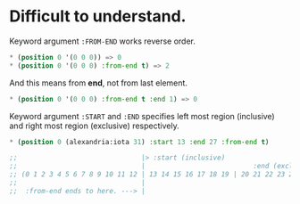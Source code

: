 # Difficult to understand.
Keyword argument `:FROM-END` works reverse order.

```lisp
* (position 0 '(0 0 0)) => 0
* (position 0 '(0 0 0) :from-end t) => 2
```

And this means from **end**, not from last element.

```lisp
* (position 0 '(0 0 0) :from-end t :end 1) => 0
```

Keyword argument `:START` and `:END` specifies left most region (inclusive) and right most region (exclusive) respectively.

```lisp
* (position 0 (alexandria:iota 31) :start 13 :end 27 :from-end t)

;;                               |> :start (inclusive)
;;                               |                           :end (exclusive) <|
;; (0 1 2 3 4 5 6 7 8 9 10 11 12 | 13 14 15 16 17 18 19 | 20 21 22 23 24 25 26 | 27 28 29 30)
;;                               |                                         <---| :from-end starts from here.
;;  :from-end ends to here. ---> |
```
